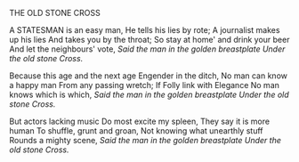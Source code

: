 THE OLD STONE CROSS

A STATESMAN is an easy man,
He tells his lies by rote;
A journalist makes up his lies
And takes you by the throat;
So stay at home' and drink your beer
And let the neighbours' vote,
*Said the man in the golden breastplate
Under the old stone Cross.*

Because this age and the next age
Engender in the ditch,
No man can know a happy man
From any passing wretch;
If Folly link with Elegance
No man knows which is which,
*Said the man in the golden breastplate
Under the old stone Cross.*

But actors lacking music
Do most excite my spleen,
They say it is more human
To shuffle, grunt and groan,
Not knowing what unearthly stuff
Rounds a mighty scene,
*Said the man in the golden breastplate
Under the old stone Cross.*
